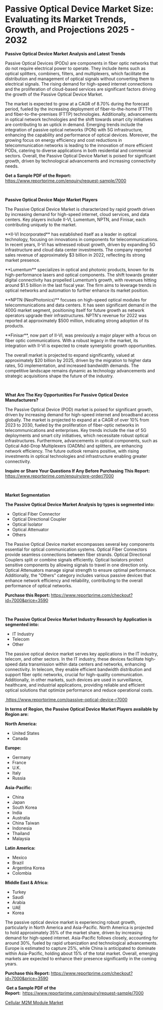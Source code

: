<p><h1>Passive Optical Device Market Size: Evaluating its Market Trends, Growth, and Projections 2025 - 2032</h1></p><p><strong>Passive Optical Device Market Analysis and Latest Trends</strong></p>
<p><p>Passive Optical Devices (PODs) are components in fiber optic networks that do not require electrical power to operate. They include items such as optical splitters, combiners, filters, and multiplexers, which facilitate the distribution and management of optical signals without converting them to electrical signals. The rising demand for high-speed internet connections and the proliferation of cloud-based services are significant factors driving the growth of the Passive Optical Device Market.</p><p>The market is expected to grow at a CAGR of 8.70% during the forecast period, fueled by the increasing deployment of fiber-to-the-home (FTTH) and fiber-to-the-premises (FTTP) technologies. Additionally, advancements in optical network technologies and the shift towards smart city initiatives are contributing to an uptick in demand. Emerging trends include the integration of passive optical networks (PON) with 5G infrastructure, enhancing the capability and performance of optical devices. Moreover, the growing focus on energy efficiency and cost reductions in telecommunication networks is leading to the innovation of more efficient PODs, catering to diverse applications in both residential and commercial sectors. Overall, the Passive Optical Device Market is poised for significant growth, driven by technological advancements and increasing connectivity needs.</p></p>
<p><strong>Get a Sample PDF of the Report:&nbsp;</strong> <a href="https://www.reportprime.com/enquiry/request-sample/7000?utm_campaign=3519&utm_medium=2&utm_source=Github&utm_content=ia&utm_term=19032025&utm_id=passive-optical-device">https://www.reportprime.com/enquiry/request-sample/7000</a></p>
<p>&nbsp;</p>
<p><strong>Passive Optical Device Major Market Players</strong></p>
<p><p>The Passive Optical Device Market is characterized by rapid growth driven by increasing demand for high-speed internet, cloud services, and data centers. Key players include II-VI, Lumentum, NPTN, and Finisar, each contributing uniquely to the market.</p><p>**II-VI Incorporated** has established itself as a leader in optical technology, focusing on innovations in components for telecommunications. In recent years, II-VI has witnessed robust growth, driven by expanding 5G infrastructure and cloud data center investments. The company reported sales revenue of approximately $3 billion in 2022, reflecting its strong market presence.</p><p>**Lumentum** specializes in optical and photonic products, known for its high-performance lasers and optical components. The shift towards greater digital connectivity has propelled Lumentum’s growth, with revenues hitting around $1.5 billion in the last fiscal year. The firm aims to leverage trends in optical networks and automation to further enhance its market position.</p><p>**NPTN (NeoPhotonics)** focuses on high-speed optical modules for telecommunications and data centers. It has seen significant demand in the 400G market segment, positioning itself for future growth as network operators upgrade their infrastructures. NPTN's revenue for 2022 was reported at approximately $500 million, indicating strong adoption of its products.</p><p>**Finisar**, now part of II-VI, was previously a major player with a focus on fiber optic communications. With a robust legacy in the market, its integration with II-VI is expected to create synergistic growth opportunities.</p><p>The overall market is projected to expand significantly, valued at approximately $20 billion by 2025, driven by the migration to higher data rates, 5G implementation, and increased bandwidth demands. The competitive landscape remains dynamic as technology advancements and strategic acquisitions shape the future of the industry.</p></p>
<p>&nbsp;</p>
<p><strong>What Are The Key Opportunities For Passive Optical Device Manufacturers?</strong></p>
<p><p>The Passive Optical Device (POD) market is poised for significant growth, driven by increasing demand for high-speed internet and broadband access globally. The market is projected to expand at a CAGR of over 10% from 2023 to 2030, fueled by the proliferation of fiber-optic networks in telecommunications and enterprises. Key trends include the rise of 5G deployments and smart city initiatives, which necessitate robust optical infrastructures. Furthermore, advancements in optical components, such as Optical Add-Drop Multiplexers (OADMs) and splitters, are enhancing network efficiency. The future outlook remains positive, with rising investments in optical technologies and infrastructure enabling greater connectivity.</p></p>
<p><strong>Inquire or Share Your Questions If Any Before Purchasing This Report:</strong> <a href="https://www.reportprime.com/enquiry/pre-order/7000?utm_campaign=3519&utm_medium=2&utm_source=Github&utm_content=ia&utm_term=19032025&utm_id=passive-optical-device">https://www.reportprime.com/enquiry/pre-order/7000</a></p>
<p>&nbsp;</p>
<p><strong>Market Segmentation</strong></p>
<p><strong>The Passive Optical Device Market Analysis by types is segmented into:</strong></p>
<p><ul><li>Optical Fiber Connector</li><li>Optical Directional Coupler</li><li>Optical Isolator</li><li>Optical Attenuator</li><li>Others</li></ul></p>
<p><p>The Passive Optical Device market encompasses several key components essential for optical communication systems. Optical Fiber Connectors provide seamless connections between fiber strands. Optical Directional Couplers split or combine signals efficiently. Optical Isolators protect sensitive components by allowing signals to travel in one direction only. Optical Attenuators manage signal strength to ensure optimal performance. Additionally, the "Others" category includes various passive devices that enhance network efficiency and reliability, contributing to the overall performance of optical networks.</p></p>
<p><strong>Purchase this Report:&nbsp;</strong><a href="https://www.reportprime.com/checkout?id=7000&price=3590&utm_campaign=3519&utm_medium=2&utm_source=Github&utm_content=ia&utm_term=19032025&utm_id=passive-optical-device">https://www.reportprime.com/checkout?id=7000&price=3590</a></p>
<p>&nbsp;</p>
<p><strong>The Passive Optical Device Market Industry Research by Application is segmented into:</strong></p>
<p><ul><li>IT Industry</li><li>Telecom</li><li>Other</li></ul></p>
<p><p>The passive optical device market serves key applications in the IT industry, telecom, and other sectors. In the IT industry, these devices facilitate high-speed data transmission within data centers and networks, enhancing connectivity. In telecom, they enable efficient bandwidth distribution and support fiber optic networks, crucial for high-quality communication. Additionally, in other markets, such devices are used in surveillance, healthcare, and industrial applications, providing reliable and efficient optical solutions that optimize performance and reduce operational costs.</p></p>
<p><a href="https://www.reportprime.com/passive-optical-device-r7000?utm_campaign=3519&utm_medium=2&utm_source=Github&utm_content=ia&utm_term=19032025&utm_id=passive-optical-device">&nbsp;https://www.reportprime.com/passive-optical-device-r7000</a></p>
<p><strong>In terms of Region, the Passive Optical Device Market Players available by Region are:</strong></p>
<p>
    <p> <strong> North America: </strong>
        <ul>
            <li>United States</li>
            <li>Canada</li>
        </ul>
        </p> 
    <p> <strong> Europe: </strong>
        <ul>
            <li>Germany</li>
            <li>France</li>
            <li>U.K.</li>
            <li>Italy</li>
            <li>Russia</li>
        </ul>
        </p> 
    <p> <strong> Asia-Pacific: </strong>
        <ul>
            <li>China</li>
            <li>Japan</li>
            <li>South Korea</li>
            <li>India</li>
            <li>Australia</li>
            <li>China Taiwan</li>
            <li>Indonesia</li>
            <li>Thailand</li>
            <li>Malaysia</li>
        </ul>
        </p> 
    <p> <strong> Latin America: </strong>
        <ul>
            <li>Mexico</li>
            <li>Brazil</li>
            <li>Argentina Korea</li>
            <li>Colombia</li>
        </ul>
        </p> 
    <p> <strong> Middle East & Africa: </strong>
        <ul>
            <li>Turkey</li>
            <li>Saudi</li>
            <li>Arabia</li>
            <li>UAE</li>
            <li>Korea</li>
        </ul>
    </p>
    </p>
<p><p>The passive optical device market is experiencing robust growth, particularly in North America and Asia-Pacific. North America is projected to hold approximately 35% of the market share, driven by increasing demand for high-speed internet. Asia-Pacific follows closely, accounting for around 30%, fueled by rapid urbanization and technological advancements. Europe is estimated to capture 25%, while China is anticipated to dominate within Asia-Pacific, holding about 15% of the total market. Overall, emerging markets are expected to enhance their presence significantly in the coming years.</p></p>
<p><strong>Purchase this Report: </strong><a href="https://www.reportprime.com/checkout?id=7000&price=3590&utm_campaign=3519&utm_medium=2&utm_source=Github&utm_content=ia&utm_term=19032025&utm_id=passive-optical-device">https://www.reportprime.com/checkout?id=7000&price=3590</a></p>
<p>&nbsp;<strong>Get a Sample PDF of the Report:&nbsp;&nbsp;</strong><a href="https://www.reportprime.com/enquiry/request-sample/7000?utm_campaign=3519&utm_medium=2&utm_source=Github&utm_content=ia&utm_term=19032025&utm_id=passive-optical-device">https://www.reportprime.com/enquiry/request-sample/7000</a></p>
<p><strong></strong></p>
<p><p><a href="https://github.com/sadaandilou/Market-Research-Report-List-1/blob/main/cellular-m2m-module-market.md?utm_campaign=3519&utm_medium=2&utm_source=Github&utm_content=ia&utm_term=19032025&utm_id=passive-optical-device">Cellular M2M Module Market</a></p></p>